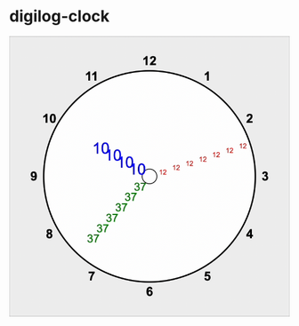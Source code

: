 # digilog-clock

[![Show video](https://github.com/juliendkim/digilog-clock/blob/main/clock.png)](https://github.com/juliendkim/digilog-clock/raw/refs/heads/main/clock.mp4)
